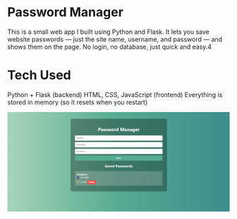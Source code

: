 # Password Manager
  This is a small web app I built using Python and Flask. It lets you save website passwords — just the site name, username, and password — and shows them on the page. No login, no database, just quick and easy.4
# Tech Used
  Python + Flask (backend)
  HTML, CSS, JavaScript (frontend)
  Everything is stored in memory (so it resets when you restart)

![image alt](https://raw.githubusercontent.com/DuaaMohdAli/Password_Manager/a825c3fe96f5743d61b4f2fbbd31cbc794193e24/web_image.png)
